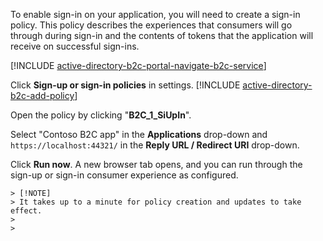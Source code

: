 To enable sign-in on your application, you will need to create a sign-in policy. This policy describes the experiences that consumers will go through during sign-in and the contents of tokens that the application will receive on successful sign-ins.

[!INCLUDE [active-directory-b2c-portal-navigate-b2c-service](active-directory-b2c-portal-navigate-b2c-service.md)]

Click **Sign-up or sign-in policies** in settings.
[!INCLUDE [active-directory-b2c-add-policy](active-directory-b2c-add-policy.md)]

Open the policy by clicking "**B2C_1_SiUpIn**".

Select "Contoso B2C app" in the **Applications** drop-down and `https://localhost:44321/` in the **Reply URL / Redirect URI** drop-down.

Click **Run now**. A new browser tab opens, and you can run through the sign-up or sign-in consumer experience as configured.
    
    > [!NOTE]
    > It takes up to a minute for policy creation and updates to take effect.
    > 
    > 